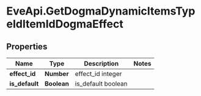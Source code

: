 # EveApi.GetDogmaDynamicItemsTypeIdItemIdDogmaEffect

## Properties
Name | Type | Description | Notes
------------ | ------------- | ------------- | -------------
**effect_id** | **Number** | effect_id integer | 
**is_default** | **Boolean** | is_default boolean | 


